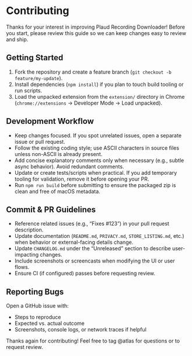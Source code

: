 # Contributing

Thanks for your interest in improving Plaud Recording Downloader! Before you start, please review this guide so we can keep changes easy to review and ship.

## Getting Started

1. Fork the repository and create a feature branch (`git checkout -b feature/my-update`).
2. Install dependencies (`npm install`) if you plan to touch build tooling or run scripts.
3. Load the unpacked extension from the `extension/` directory in Chrome (`chrome://extensions` → Developer Mode → Load unpacked).

## Development Workflow

- Keep changes focused. If you spot unrelated issues, open a separate issue or pull request.
- Follow the existing coding style; use ASCII characters in source files unless non-ASCII is already present.
- Add concise explanatory comments only when necessary (e.g., subtle async behavior). Avoid redundant comments.
- Update or create tests/scripts when practical. If you add temporary tooling for validation, remove it before opening your PR.
- Run `npm run build` before submitting to ensure the packaged zip is clean and free of macOS metadata.

## Commit & PR Guidelines

- Reference related issues (e.g., “Fixes #123”) in your pull request description.
- Update documentation (`README.md`, `PRIVACY.md`, `STORE_LISTING.md`, etc.) when behavior or external-facing details change.
- Update `CHANGELOG.md` under the “Unreleased” section to describe user-impacting changes.
- Include screenshots or screencasts when modifying the UI or user flows.
- Ensure CI (if configured) passes before requesting review.

## Reporting Bugs

Open a GitHub issue with:
- Steps to reproduce
- Expected vs. actual outcome
- Screenshots, console logs, or network traces if helpful

Thanks again for contributing! Feel free to tag @atlas for questions or to request review.

